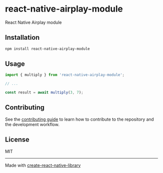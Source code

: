 # react-native-airplay-module

React Native Airplay module

## Installation

```sh
npm install react-native-airplay-module
```

## Usage

```js
import { multiply } from 'react-native-airplay-module';

// ...

const result = await multiply(3, 7);
```

## Contributing

See the [contributing guide](CONTRIBUTING.md) to learn how to contribute to the repository and the development workflow.

## License

MIT

---

Made with [create-react-native-library](https://github.com/callstack/react-native-builder-bob)
